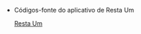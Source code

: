 * Códigos-fonte do aplicativo de Resta Um
  
  [Resta Um](https://github.com/LuizFC-testes/MC322/tree/main/lab04/src/mc322/lab04)
